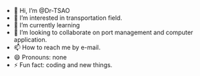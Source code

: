 - 👋 Hi, I’m @Dr-TSAO
- 👀 I’m interested in transportation field.
- 🌱 I’m currently learning 
- 💞️ I’m looking to collaborate on port management and computer application.
- 📫 How to reach me by e-mail.
- 😄 Pronouns: none
- ⚡ Fun fact: coding and new things.

<!---
Dr-TSAO/Dr-TSAO is a ✨ special ✨ repository because its `README.md` (this file) appears on your GitHub profile.
You can click the Preview link to take a look at your changes.
--->
